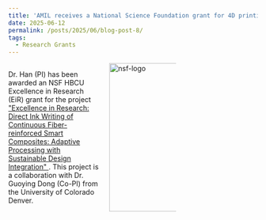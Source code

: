```yaml
---
title: 'AMIL receives a National Science Foundation grant for 4D printing of smart composites.'
date: 2025-06-12
permalink: /posts/2025/06/blog-post-8/
tags:
  - Research Grants
---
```


<div style="display: flex; align-items: flex-start; gap: 20px;">
  <div style="flex: 1;">
    <p>
      Dr. Han (PI) has been awarded an NSF HBCU Excellence in Research (EiR) grant for the project
      <a href="https://www.nsf.gov/awardsearch/showAward?AWD_ID=2502992&HistoricalAwards=false">
        "Excellence in Research: Direct Ink Writing of Continuous Fiber-reinforced Smart Composites: Adaptive Processing with Sustainable Design Integration"
      </a>.
      This project is a collaboration with Dr. Guoying Dong (Co-PI) from the University of Colorado Denver.
    </p>
  </div>
  <div style="flex: 0 0 auto;">
    <img src="{{ site.baseurl }}/images/nsf-logo.png" alt="nsf-logo" style="width:300px; max-width:45%;">
  </div>
</div>